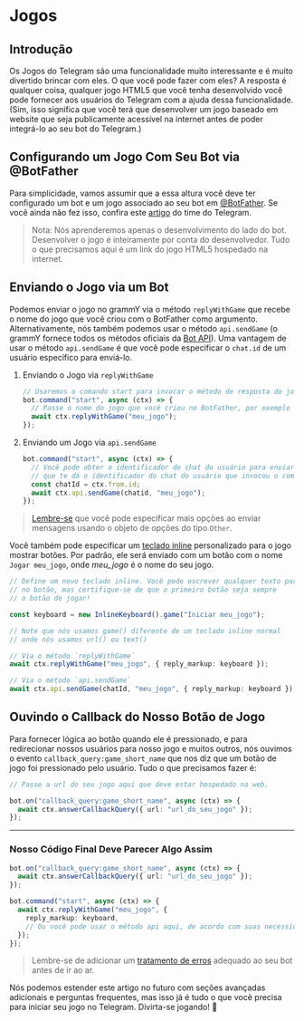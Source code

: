 # Jogos

## Introdução

Os Jogos do Telegram são uma funcionalidade muito interessante e é muito divertido brincar com eles.
O que você pode fazer com eles?
A resposta é qualquer coisa, qualquer jogo HTML5 que você tenha desenvolvido você pode fornecer aos usuários do Telegram com a ajuda dessa funcionalidade.
(Sim, isso significa que você terá que desenvolver um jogo baseado em website que seja publicamente acessível na internet antes de poder integrá-lo ao seu bot do Telegram.)

## Configurando um Jogo Com Seu Bot via @BotFather

Para simplicidade, vamos assumir que a essa altura você deve ter configurado um bot e um jogo associado ao seu bot em [@BotFather](https://t.me/BotFather).
Se você ainda não fez isso, confira este [artigo](https://core.telegram.org/bots/games) do time do Telegram.

> Nota: Nós aprenderemos apenas o desenvolvimento do lado do bot.
> Desenvolver o jogo é inteiramente por conta do desenvolvedor.
> Tudo o que precisamos aqui é um link do jogo HTML5 hospedado na internet.

## Enviando o Jogo via um Bot

Podemos enviar o jogo no grammY via o método `replyWithGame` que recebe o nome do jogo que você criou com o BotFather como argumento.
Alternativamente, nós também podemos usar o método `api.sendGame` (o grammY fornece todos os métodos oficiais da [Bot API](https://core.telegram.org/bots/api)).
Uma vantagem de usar o método `api.sendGame` é que você pode especificar o `chat.id` de um usuário específico para enviá-lo.

1. Enviando o Jogo via `replyWithGame`

   ```ts
   // Usaremos o comando start para invocar o método de resposta do jogo.
   bot.command("start", async (ctx) => {
     // Passe o nome do jogo que você criou no BotFather, por exemplo "meu_jogo".
     await ctx.replyWithGame("meu_jogo");
   });
   ```

2. Enviando um Jogo via `api.sendGame`

   ```ts
   bot.command("start", async (ctx) => {
     // Você pode obter o identificador do chat do usuário para enviar seu jogo com `ctx.from.id`.
     // que te dá o identificador do chat do usuário que invocou o comando start.
     const chatId = ctx.from.id;
     await ctx.api.sendGame(chatid, "meu_jogo");
   });
   ```

> [Lembre-se](./basics#enviando-mensagens) que você pode especificar mais opções ao enviar mensagens usando o objeto de opções do tipo `Other`.

Você também pode especificar um [teclado inline](../plugins/keyboard#teclados-inline) personalizado para o jogo mostrar botões.
Por padrão, ele será enviado com um botão com o nome `Jogar meu_jogo`, onde _meu_jogo_ é o nome do seu jogo.

```ts
// Define um novo teclado inline. Você pode escrever qualquer texto para ser mostrado
// no botão, mas certifique-se de que o primeiro botão seja sempre
// o botão de jogar!

const keyboard = new InlineKeyboard().game("Iniciar meu_jogo");

// Note que nós usamos game() diferente de um teclado inline normal
// onde nós usamos url() ou text()

// Via o método `replyWithGame`
await ctx.replyWithGame("meu_jogo", { reply_markup: keyboard });

// Via o método `api.sendGame`
await ctx.api.sendGame(chatId, "meu_jogo", { reply_markup: keyboard });
```

## Ouvindo o Callback do Nosso Botão de Jogo

Para fornecer lógica ao botão quando ele é pressionado, e para redirecionar nossos usuários para nosso jogo e muitos outros, nós ouvimos o evento `callback_query:game_short_name` que nos diz que um botão de jogo foi pressionado pelo usuário.
Tudo o que precisamos fazer é:

```ts
// Passe a url do seu jogo aqui que deve estar hospedado na web.

bot.on("callback_query:game_short_name", async (ctx) => {
  await ctx.answerCallbackQuery({ url: "url_do_seu_jogo" });
});
```

---

### Nosso Código Final Deve Parecer Algo Assim

```ts
bot.on("callback_query:game_short_name", async (ctx) => {
  await ctx.answerCallbackQuery({ url: "url_do_seu_jogo" });
});

bot.command("start", async (ctx) => {
  await ctx.replyWithGame("meu_jogo", {
    reply_markup: keyboard,
    // Ou você pode usar o método api aqui, de acordo com suas necessidades.
  });
});
```

> Lembre-se de adicionar um [tratamento de erros](./errors) adequado ao seu bot antes de ir ao ar.

Nós podemos estender este artigo no futuro com seções avançadas adicionais e perguntas frequentes, mas isso já é tudo o que você precisa para iniciar seu jogo no Telegram.
Divirta-se jogando! :space_invader:
